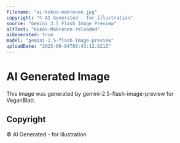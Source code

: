 ```yaml
---
filename: "ai-kokos-makronen.jpg"
copyright: "© AI Generated - for illustration"
source: "Gemini 2.5 Flash Image Preview"
altText: "Kokos-Makronen reloaded"
aiGenerated: true
model: "gemini-2.5-flash-image-preview"
uploadDate: "2025-09-04T09:43:12.821Z"
---
```


# AI Generated Image

This image was generated by gemini-2.5-flash-image-preview for VeganBlatt.

## Copyright
© AI Generated - for illustration
